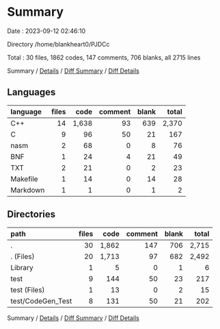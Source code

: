 # Summary

Date : 2023-09-12 02:46:10

Directory /home/blankheart0/PJDCc

Total : 30 files,  1862 codes, 147 comments, 706 blanks, all 2715 lines

Summary / [Details](details.md) / [Diff Summary](diff.md) / [Diff Details](diff-details.md)

## Languages
| language | files | code | comment | blank | total |
| :--- | ---: | ---: | ---: | ---: | ---: |
| C++ | 14 | 1,638 | 93 | 639 | 2,370 |
| C | 9 | 96 | 50 | 21 | 167 |
| nasm | 2 | 68 | 0 | 8 | 76 |
| BNF | 1 | 24 | 4 | 21 | 49 |
| TXT | 2 | 21 | 0 | 2 | 23 |
| Makefile | 1 | 14 | 0 | 14 | 28 |
| Markdown | 1 | 1 | 0 | 1 | 2 |

## Directories
| path | files | code | comment | blank | total |
| :--- | ---: | ---: | ---: | ---: | ---: |
| . | 30 | 1,862 | 147 | 706 | 2,715 |
| . (Files) | 20 | 1,713 | 97 | 682 | 2,492 |
| Library | 1 | 5 | 0 | 1 | 6 |
| test | 9 | 144 | 50 | 23 | 217 |
| test (Files) | 1 | 13 | 0 | 2 | 15 |
| test/CodeGen_Test | 8 | 131 | 50 | 21 | 202 |

Summary / [Details](details.md) / [Diff Summary](diff.md) / [Diff Details](diff-details.md)